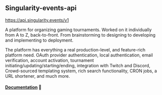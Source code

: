 ## Singularity-events-api

https://api.singularity.events/v1

A platform for organizing gaming tournaments. Worked on it individually from A to Z, back-to-front. 
From brainstorming to designing to developing and implementing to deployment. 

The platform has everything a real production-level, and feature-rich platform need. 
OAuth provider authentication, local authentication, email verification, account activation, tournament initiating/updating/starting/ending, integration with Twitch and Discord, Crowd-sourced templating system, rich search functionality, CRON jobs, a URL shortener, and much more.


#### [Documentation](https://documenter.getpostman.com/view/17625602/UzQyqNr6) 📖
